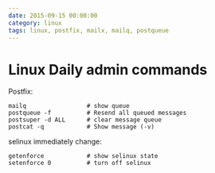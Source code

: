 ```yaml
--- 
date: 2015-09-15 00:00:00
category: linux
tags: linux, postfix, mailx, mailq, postqueue
---
```

 # Linux Daily admin commands</h2>

Postfix:

    mailq                 # show queue
    postqueue -f          # Resend all queued messages
    postsuper -d ALL      # clear message queue
    postcat -q            # Show message (-v)

selinux immediately change:

    getenforce            # show selinux state
    setenforce 0          # turn off selinux